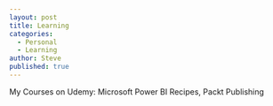 ```yaml
---
layout: post
title: Learning
categories:
  - Personal
  - Learning
author: Steve
published: true
---
```

My Courses on Udemy:
Microsoft Power BI Recipes, Packt Publishing 


